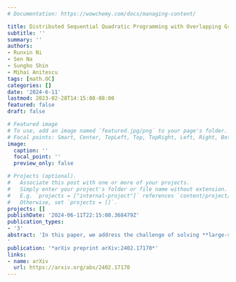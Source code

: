 ```yaml
---
# Documentation: https://wowchemy.com/docs/managing-content/

title: Distributed Sequential Quadratic Programming with Overlapping Graph Decomposition and Exact Augmented Lagrangian
subtitle: ''
summary: ''
authors:
- Runxin Ni
- Sen Na
- Sungho Shin
- Mihai Anitescu
tags: [math.OC]
categories: []
date: '2024-6-11'
lastmod: 2023-02-28T14:15:08-08:00
featured: false
draft: false

# Featured image
# To use, add an image named `featured.jpg/png` to your page's folder.
# Focal points: Smart, Center, TopLeft, Top, TopRight, Left, Right, BottomLeft, Bottom, BottomRight.
image:
  caption: ''
  focal_point: ''
  preview_only: false

# Projects (optional).
#   Associate this post with one or more of your projects.
#   Simply enter your project's folder or file name without extension.
#   E.g. `projects = ["internal-project"]` references `content/project/deep-learning/index.md`.
#   Otherwise, set `projects = []`.
projects: []
publishDate: '2024-06-11T22:15:08.368479Z'
publication_types:
- '3'
abstract: 'In this paper, we address the challenge of solving **large-scale graph-structured nonlinear programs (gsNLPs)** in a scalable manner. GsNLPs are problems in which the objective and constraint functions are associated with nodes on a graph and depend on the variables of adjacent nodes. This graph-structured formulation encompasses various specific instances, such as dynamic optimization, PDE-constrained optimization, multistage stochastic optimization, and general network optimization. By leveraging the sequential quadratic programming (SQP) framework, we propose a globally convergent overlapping graph decomposition method to solve large-scale gsNLPs under standard mild regularity conditions on the graph topology. In each iteration, we perform an overlapping graph decomposition to compute an approximate Newton direction in a parallel environment. Then, we select a suitable stepsize and update the primal-dual iterate by performing a backtracking line search on an exact augmented Lagrangian merit function. Built on the **exponential decay of sensitivity** of gsNLPs, we show that the approximate Newton direction is a descent direction of the augmented Lagrangian, which leads to global convergence with local linear convergence rate. In particular, global convergence is achieved for sufficiently large overlaps, and the local linear convergence rate improves exponentially in terms of the overlap size. Our results match existing state-of-the-art guarantees established for dynamic programs (which simply correspond to linear graphs). We validate the theory on a semilinear elliptic PDE-constrained problem.
'
publication: '*arXiv preprint arXiv:2402.17170*'
links:
- name: arXiv
  url: https://arxiv.org/abs/2402.17170
---
```

